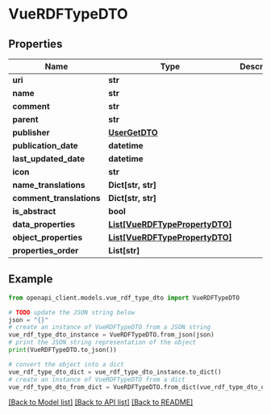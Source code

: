# VueRDFTypeDTO


## Properties

Name | Type | Description | Notes
------------ | ------------- | ------------- | -------------
**uri** | **str** |  | [optional] 
**name** | **str** |  | [optional] 
**comment** | **str** |  | [optional] 
**parent** | **str** |  | [optional] 
**publisher** | [**UserGetDTO**](UserGetDTO.md) |  | [optional] 
**publication_date** | **datetime** |  | [optional] 
**last_updated_date** | **datetime** |  | [optional] 
**icon** | **str** |  | [optional] 
**name_translations** | **Dict[str, str]** |  | [optional] 
**comment_translations** | **Dict[str, str]** |  | [optional] 
**is_abstract** | **bool** |  | [optional] 
**data_properties** | [**List[VueRDFTypePropertyDTO]**](VueRDFTypePropertyDTO.md) |  | [optional] 
**object_properties** | [**List[VueRDFTypePropertyDTO]**](VueRDFTypePropertyDTO.md) |  | [optional] 
**properties_order** | **List[str]** |  | [optional] 

## Example

```python
from openapi_client.models.vue_rdf_type_dto import VueRDFTypeDTO

# TODO update the JSON string below
json = "{}"
# create an instance of VueRDFTypeDTO from a JSON string
vue_rdf_type_dto_instance = VueRDFTypeDTO.from_json(json)
# print the JSON string representation of the object
print(VueRDFTypeDTO.to_json())

# convert the object into a dict
vue_rdf_type_dto_dict = vue_rdf_type_dto_instance.to_dict()
# create an instance of VueRDFTypeDTO from a dict
vue_rdf_type_dto_from_dict = VueRDFTypeDTO.from_dict(vue_rdf_type_dto_dict)
```
[[Back to Model list]](../README.md#documentation-for-models) [[Back to API list]](../README.md#documentation-for-api-endpoints) [[Back to README]](../README.md)


